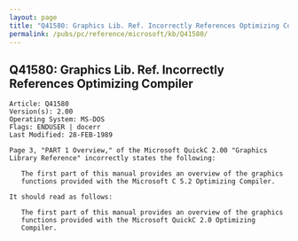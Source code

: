 ```yaml
---
layout: page
title: "Q41580: Graphics Lib. Ref. Incorrectly References Optimizing Compiler"
permalink: /pubs/pc/reference/microsoft/kb/Q41580/
---
```


## Q41580: Graphics Lib. Ref. Incorrectly References Optimizing Compiler

	Article: Q41580
	Version(s): 2.00
	Operating System: MS-DOS
	Flags: ENDUSER | docerr
	Last Modified: 28-FEB-1989
	
	Page 3, "PART 1 Overview," of the Microsoft QuickC 2.00 "Graphics
	Library Reference" incorrectly states the following:
	
	   The first part of this manual provides an overview of the graphics
	   functions provided with the Microsoft C 5.2 Optimizing Compiler.
	
	It should read as follows:
	
	   The first part of this manual provides an overview of the graphics
	   functions provided with the Microsoft QuickC 2.0 Optimizing
	   Compiler.
